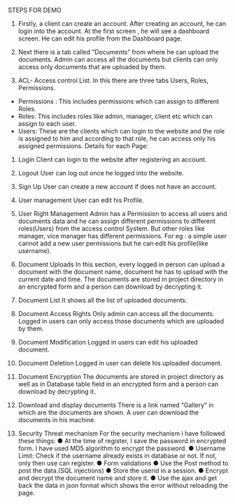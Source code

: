 STEPS FOR DEMO
1. Firstly, a client can create an account. After creating an account, he can login into the
account. At the first screen , he will see a dashboard screen. He can edit his profile from
the Dashboard page.

2. Next there is a tab called “Documents” from where he can upload the documents.
Admin can access all the documents but clients can only access only documents that
are uploaded by them.

3. ACL- Access control List. In this there are three tabs Users, Roles, Permissions.
- Permissions : This includes permissions which can assign to different Roles.
- Roles: This includes roles like admin, manager, client etc which can assign to each
user.
- Users: These are the clients which can login to the website and the role is assigned to
him and according to that role, he can access only his assigned permissions.
Details for each Page:
1. Login
Client can login to the website after registering an account.

2. Logout
User can log out once he logged into the website.

3. Sign Up
User can create a new account if does not have an account.

4. User management
User can edit his Profile.

5. User Right Management
Admin has a Permission to access all users and documents data and he can assign
different permissions to different roles(Users) from the access control System.
But other roles like manager, vice manager has different permissions. For eg : a simple
user cannot add a new user permissions but he can edit his profile(like username).

6. Document Uploads
In this section, every logged in person can upload a document with the document name,
document he has to upload with the current date and time.
The documents are stored in project directory in an encrypted form and a person can
download by decrypting it.

7. Document List
It shows all the list of uploaded documents.

8. Document Access Rights
Only admin can access all the documents.
Logged in users can only access those documents which are uploaded by them.

9. Document Modification
Logged in users can edit his uploaded document.

10. Document Deletion
Logged in user can delete his uploaded document.

11. Document Encryption
The documents are stored in project directory as well as in Database table field in an
encrypted form and a person can download by decrypting it.

12. Download and display documents
There is a link named “Gallery” in which are the documents are shown. A user can
download the documents in his machine.

13. Security Threat mechanism
For the security mechanism i have followed these things:
● At the time of register, I save the password in encrypted form. I have used MD5
algorithm to encrypt the password.
● Username Limit: Check if the username already exists in database or not. If not,
only then use can register.
● Form validations
● Use the Post method to post the data.(SQL injections)
● Store the userid in a session.
● Encrypt and decrypt the document name and store it.
● Use the ajax and get back the data in json format which shows the error without
reloading the page.
